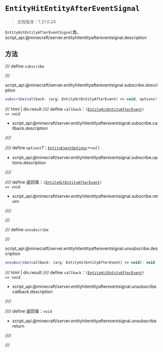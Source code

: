 # `EntityHitEntityAfterEventSignal`

> 文档版本：1.21.0.24

`EntityHitEntityAfterEventSignal`类。script_api.@minecraft/server.entityhitentityaftereventsignal.description

## 方法

/// define
`subscribe`


///

script_api.@minecraft/server.entityhitentityaftereventsignal.subscribe.description

```js
subscribe(callback: (arg: EntityHitEntityAfterEvent) => void, options?: EntityEventOptions): (arg: EntityHitEntityAfterEvent) => void
```

/// html | div.result
//// define
`callback`：<code>(<a href="../entityhitentityafterevent/">EntityHitEntityAfterEvent</a>) =&gt; void</code>

- script_api.@minecraft/server.entityhitentityaftereventsignal.subscribe.callback.description


////

//// define
`options`?：[`EntityEventOptions`](./entityeventoptions.md)＝`null`

- script_api.@minecraft/server.entityhitentityaftereventsignal.subscribe.options.description


////

//// define
返回值：<code>(<a href="../entityhitentityafterevent/">EntityHitEntityAfterEvent</a>) =&gt; void</code>

- script_api.@minecraft/server.entityhitentityaftereventsignal.subscribe.return


////

///


/// define
`unsubscribe`


///

script_api.@minecraft/server.entityhitentityaftereventsignal.unsubscribe.description

```js
unsubscribe(callback: (arg: EntityHitEntityAfterEvent) => void): void
```

/// html | div.result
//// define
`callback`：<code>(<a href="../entityhitentityafterevent/">EntityHitEntityAfterEvent</a>) =&gt; void</code>

- script_api.@minecraft/server.entityhitentityaftereventsignal.unsubscribe.callback.description


////

//// define
返回值：`void`

- script_api.@minecraft/server.entityhitentityaftereventsignal.unsubscribe.return


////

///

